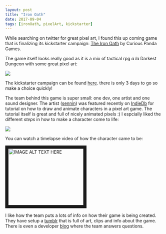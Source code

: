 ```yaml
---
layout: post
title: "Iron Oath"
date: 2017-09-04
tags: [ironOath, pixelArt, kickstarter]
---
```


While searching on twitter for great pixel art, I found this up coming game that is finalizing its kickstarter campaign: [The Iron Oath](http://theironoath.com/) by Curious Panda Games.

The game itself looks really good as it is a mix of tactical rpg *a la* Darkest Dungeon with some great pixel art:

![](https://ksr-ugc.imgix.net/assets/017/851/983/c29818c63fae3d56c67b06425e8f753d_original.gif?w=680&fit=max&v=1502276457&auto=format&gif-q=50&q=92&s=2437526ec495413f197a57562edf5cd7)

The kickstarter campaign can be found [here](https://www.kickstarter.com/projects/312751524/the-iron-oath-dark-turn-based-tactical-rpg). there is only 3 days to go so make a choice quickly!

The team behind this game is super small: one dev, one artist and one sound designer. The artist ([sennin](http://www.indiedb.com/members/sennin)) was featured recently on [IndieDb](http://www.indiedb.com) for tutorial on how to draw and animate characters in a pixel art game. The tutorial itself is great and full of nicely animated pixels :) I espcially liked the different *steps* in how to make a character come to life:

![](http://media.indiedb.com/images/members/2/1168/1167886/profile/castAnimProcessKS.gif)

You can watch a timelapse video of how the character came to be:

<a href="http://www.youtube.com/watch?feature=player_embedded&v=77PLjQr6v5U
" target="_blank"><img src="http://img.youtube.com/vi/77PLjQr6v5U/0.jpg"
alt="IMAGE ALT TEXT HERE" width="240" height="180" border="10" /></a>

I like how the team puts a lots of info on how their game is being created. They have setup a [tumblr](http://theironoath.tumblr.com/) that is full of art, clips and info about the game. There is even a developer [blog](https://forums.tigsource.com/index.php?topic=58955.0) where the team answers questions.
